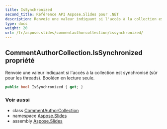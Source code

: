 ```yaml
---
title: IsSynchronized
second_title: Référence API Aspose.Slides pour .NET
description: Renvoie une valeur indiquant si l'accès à la collection est synchronisé et sûr pour les threads. Booléen en lecture seule.
type: docs
weight: 20
url: /fr/aspose.slides/commentauthorcollection/issynchronized/
---
```


## CommentAuthorCollection.IsSynchronized propriété

Renvoie une valeur indiquant si l'accès à la collection est synchronisé (sûr pour les threads). Booléen en lecture seule.

```csharp
public bool IsSynchronized { get; }
```

### Voir aussi

* class [CommentAuthorCollection](../../commentauthorcollection)
* namespace [Aspose.Slides](../../commentauthorcollection)
* assembly [Aspose.Slides](../../../)

<!-- DO NOT EDIT: généré par xmldocmd pour Aspose.Slides.dll -->